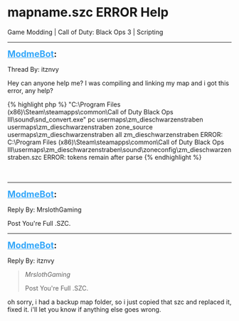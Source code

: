 # mapname.szc ERROR Help
Game Modding | Call of Duty: Black Ops 3 | Scripting

---
<strong style="font-size: 1.4em;"><span style="text-decoration: underline;text-decoration-color: #34a7f9;"><span style="color:#34a7f9;">ModmeBot</span></span>:</strong>

<p>Thread By: itznvy<br /><p style="text-align:left;">Hey can anyone help me? I was compiling and linking my map and i got this error, any help?</p><p style="text-align:left;"></p>{% highlight php %}
"C:\Program Files (x86)\Steam\steamapps\common\Call of Duty Black Ops III\sound\snd_convert.exe" pc usermaps\zm_dieschwarzenstraben usermaps\zm_dieschwarzenstraben zone_source usermaps\zm_dieschwarzenstraben all zm_dieschwarzenstraben
ERROR: C:\Program Files (x86)\Steam\steamapps\common\Call of Duty Black Ops III\usermaps\zm_dieschwarzenstraben\sound\zoneconfig\zm_dieschwarzenstraben.szc
ERROR: tokens remain after parse
{% endhighlight %}
<br /><br /><br /><p style="text-align:left;"></p></p>

---
<strong style="font-size: 1.4em;"><span style="text-decoration: underline;text-decoration-color: #34a7f9;"><span style="color:#34a7f9;">ModmeBot</span></span>:</strong>

<p>Reply By: MrslothGaming<br /><p style="text-align:left;">Post You&#39;re Full .SZC.</p></p>

---
<strong style="font-size: 1.4em;"><span style="text-decoration: underline;text-decoration-color: #34a7f9;"><span style="color:#34a7f9;">ModmeBot</span></span>:</strong>

<p>Reply By: itznvy<br /><blockquote><em>MrslothGaming</em><p style="text-align:left;">Post You&#39;re Full .SZC.</p></blockquote><p style="text-align:left;">oh sorry, i had a backup map folder, so i just copied that szc and replaced it, fixed it. i&#39;ll let you know if anything else goes wrong.</p></p>

